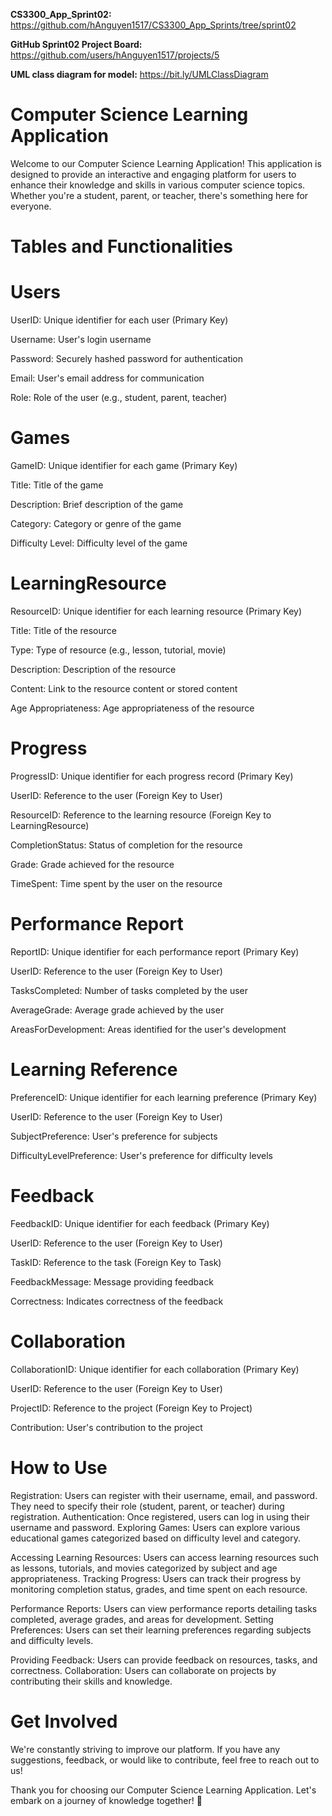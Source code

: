 **CS3300_App_Sprint02:**  https://github.com/hAnguyen1517/CS3300_App_Sprints/tree/sprint02 

**GitHub Sprint02 Project Board:** https://github.com/users/hAnguyen1517/projects/5 

**UML class diagram for model:** https://bit.ly/UMLClassDiagram 

# Computer Science Learning Application

Welcome to our Computer Science Learning Application! This application is designed to provide an interactive and engaging platform for users to enhance their knowledge and skills in various computer science topics. Whether you're a student, parent, or teacher, there's something here for everyone.

#  Tables and Functionalities
# Users
UserID: Unique identifier for each user (Primary Key)

Username: User's login username

Password: Securely hashed password for authentication

Email: User's email address for communication

Role: Role of the user (e.g., student, parent, teacher)

# Games
GameID: Unique identifier for each game (Primary Key)

Title: Title of the game

Description: Brief description of the game

Category: Category or genre of the game

Difficulty Level: Difficulty level of the game

# LearningResource
ResourceID: Unique identifier for each learning resource (Primary Key)

Title: Title of the resource

Type: Type of resource (e.g., lesson, tutorial, movie)

Description: Description of the resource

Content: Link to the resource content or stored content

Age Appropriateness: Age appropriateness of the resource

# Progress
ProgressID: Unique identifier for each progress record (Primary Key)

UserID: Reference to the user (Foreign Key to User)

ResourceID: Reference to the learning resource (Foreign Key to LearningResource)

CompletionStatus: Status of completion for the resource

Grade: Grade achieved for the resource

TimeSpent: Time spent by the user on the resource

# Performance Report
ReportID: Unique identifier for each performance report (Primary Key)

UserID: Reference to the user (Foreign Key to User)

TasksCompleted: Number of tasks completed by the user

AverageGrade: Average grade achieved by the user

AreasForDevelopment: Areas identified for the user's development

# Learning Reference
PreferenceID: Unique identifier for each learning preference (Primary Key)

UserID: Reference to the user (Foreign Key to User)

SubjectPreference: User's preference for subjects

DifficultyLevelPreference: User's preference for difficulty levels

# Feedback
FeedbackID: Unique identifier for each feedback (Primary Key)

UserID: Reference to the user (Foreign Key to User)

TaskID: Reference to the task (Foreign Key to Task)

FeedbackMessage: Message providing feedback

Correctness: Indicates correctness of the feedback

# Collaboration
CollaborationID: Unique identifier for each collaboration (Primary Key)

UserID: Reference to the user (Foreign Key to User)

ProjectID: Reference to the project (Foreign Key to Project)

Contribution: User's contribution to the project

# How to Use
Registration: Users can register with their username, email, and password. They need to specify their role (student, parent, or teacher) during registration.
Authentication: Once registered, users can log in using their username and password.
Exploring Games: Users can explore various educational games categorized based on difficulty level and category.

Accessing Learning Resources: Users can access learning resources such as lessons, tutorials, and movies categorized by subject and age appropriateness.
Tracking Progress: Users can track their progress by monitoring completion status, grades, and time spent on each resource.

Performance Reports: Users can view performance reports detailing tasks completed, average grades, and areas for development.
Setting Preferences: Users can set their learning preferences regarding subjects and difficulty levels.

Providing Feedback: Users can provide feedback on resources, tasks, and correctness.
Collaboration: Users can collaborate on projects by contributing their skills and knowledge.

# Get Involved
We're constantly striving to improve our platform. If you have any suggestions, feedback, or would like to contribute, feel free to reach out to us!

Thank you for choosing our Computer Science Learning Application. Let's embark on a journey of knowledge together! 🚀

